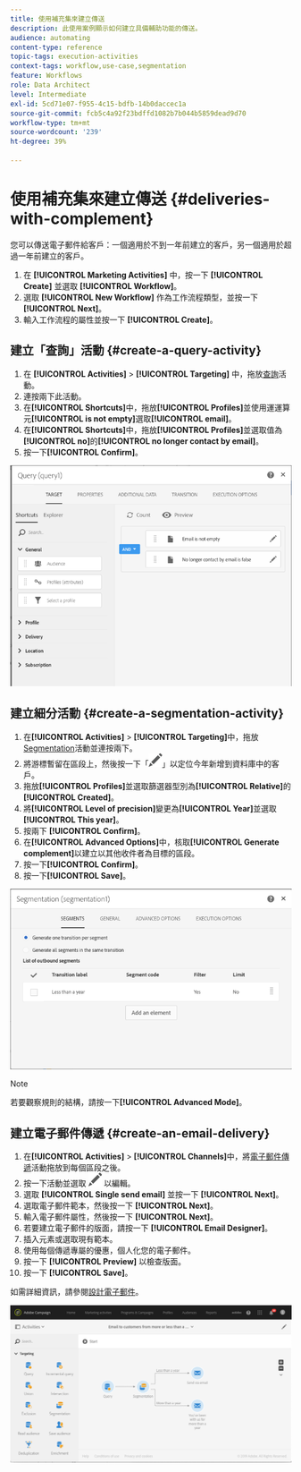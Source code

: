 ```yaml
---
title: 使用補充集來建立傳送
description: 此使用案例顯示如何建立具備輔助功能的傳送。
audience: automating
content-type: reference
topic-tags: execution-activities
context-tags: workflow,use-case,segmentation
feature: Workflows
role: Data Architect
level: Intermediate
exl-id: 5cd71e07-f955-4c15-bdfb-14b0daccec1a
source-git-commit: fcb5c4a92f23bdffd1082b7b044b5859dead9d70
workflow-type: tm+mt
source-wordcount: '239'
ht-degree: 39%

---
```


# 使用補充集來建立傳送 {#deliveries-with-complement}

您可以傳送電子郵件給客戶：一個適用於不到一年前建立的客戶，另一個適用於超過一年前建立的客戶。

1. 在 **[!UICONTROL Marketing Activities]** 中，按一下 **[!UICONTROL Create]** 並選取 **[!UICONTROL Workflow]**。
1. 選取 **[!UICONTROL New Workflow]** 作為工作流程類型，並按一下 **[!UICONTROL Next]**。
1. 輸入工作流程的屬性並按一下 **[!UICONTROL Create]**。

## 建立「查詢」活動 {#create-a-query-activity}

1. 在 **[!UICONTROL Activities]** > **[!UICONTROL Targeting]** 中，拖放[查詢](../../automating/using/query.md)活動。
1. 連按兩下此活動。
1. 在&#x200B;**[!UICONTROL Shortcuts]**&#x200B;中，拖放&#x200B;**[!UICONTROL Profiles]**&#x200B;並使用運運算元&#x200B;**[!UICONTROL is not empty]**&#x200B;選取&#x200B;**[!UICONTROL email]**。
1. 在&#x200B;**[!UICONTROL Shortcuts]**&#x200B;中，拖放&#x200B;**[!UICONTROL Profiles]**&#x200B;並選取值為&#x200B;**[!UICONTROL no]**&#x200B;的&#x200B;**[!UICONTROL no longer contact by email]**。
1. 按一下&#x200B;**[!UICONTROL Confirm]**。

![](assets/wf-complement-query.png)

## 建立細分活動 {#create-a-segmentation-activity}

1. 在&#x200B;**[!UICONTROL Activities]** > **[!UICONTROL Targeting]**&#x200B;中，拖放[Segmentation](../../automating/using/segmentation.md)活動並連按兩下。
1. 將游標暫留在區段上，然後按一下「![](assets/edit_darkgrey-24px.png)」以定位今年新增到資料庫中的客戶。
1. 拖放&#x200B;**[!UICONTROL Profiles]**&#x200B;並選取篩選器型別為&#x200B;**[!UICONTROL Relative]**&#x200B;的&#x200B;**[!UICONTROL Created]**。
1. 將&#x200B;**[!UICONTROL Level of precision]**&#x200B;變更為&#x200B;**[!UICONTROL Year]**&#x200B;並選取&#x200B;**[!UICONTROL This year]**。
1. 按兩下 **[!UICONTROL Confirm]**。
1. 在&#x200B;**[!UICONTROL Advanced Options]**&#x200B;中，核取&#x200B;**[!UICONTROL Generate complement]**&#x200B;以建立以其他收件者為目標的區段。
1. 按一下&#x200B;**[!UICONTROL Confirm]**。
1. 按一下&#x200B;**[!UICONTROL Save]**。

![](assets/wf-complement-segmentation.png)

>[!NOTE]
>
>若要觀察規則的結構，請按一下&#x200B;**[!UICONTROL Advanced Mode]**。

## 建立電子郵件傳遞 {#create-an-email-delivery}

1. 在&#x200B;**[!UICONTROL Activities]** > **[!UICONTROL Channels]**&#x200B;中，將[電子郵件傳遞](../../automating/using/email-delivery.md)活動拖放到每個區段之後。
1. 按一下活動並選取 ![](assets/edit_darkgrey-24px.png) 以編輯。
1. 選取 **[!UICONTROL Single send email]** 並按一下 **[!UICONTROL Next]**。
1. 選取電子郵件範本，然後按一下 **[!UICONTROL Next]**。
1. 輸入電子郵件屬性，然後按一下 **[!UICONTROL Next]**。
1. 若要建立電子郵件的版面，請按一下 **[!UICONTROL Email Designer]**。
1. 插入元素或選取現有範本。
1. 使用每個傳遞專屬的優惠，個人化您的電子郵件。
1. 按一下 **[!UICONTROL Preview]** 以檢查版面。
1. 按一下 **[!UICONTROL Save]**。

如需詳細資訊，請參閱[設計電子郵件](../../designing/using/designing-from-scratch.md#designing-an-email-content-from-scratch)。

![](assets/wf-deliveries-with-a-complement.png)
